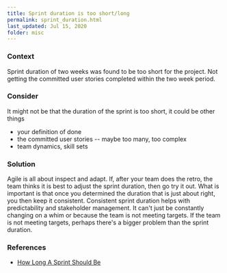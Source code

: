 ```yaml
---
title: Sprint duration is too short/long
permalink: sprint_duration.html
last_updated: Jul 15, 2020
folder: misc
---
```


### Context

Sprint duration of two weeks was found to be too short for the project. Not getting the committed user stories completed within the two week period.

### Consider

It might not be that the duration of the sprint is too short, it could be other things

* your definition of done
* the committed user stories -- maybe too many, too complex
* team dynamics, skill sets

### Solution

Agile is all about inspect and adapt. If, after your team does the retro, the team thinks it is best to adjust the sprint duration, then go try it out. What is important is that once you determined the duration that is just about right, you then keep it consistent. Consistent sprint duration helps with predictability and stakeholder management. It can't just be constantly changing on a whim or because the team is not meeting targets. If the team is not meeting targets, perhaps there's a bigger problem than the sprint duration.

### References

* [How Long A Sprint Should Be](https://medium.com/serious-scrum/how-long-a-sprint-should-be-c41a12494471)
